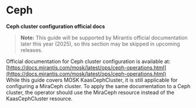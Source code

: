 # Ceph


**Ceph cluster configuration official docs**

> **Note:** This guide will be supported by Mirantis official documentation later this year (2025), so this section may be skipped in upcoming releases.

Official documentation for Ceph cluster configuration is available at:  
[https://docs.mirantis.com/mosk/latest/ops/ceph-operations.html](https://docs.mirantis.com/mosk/latest/ops/ceph-operations.html)  
While this guide covers MOSK KaasCephCluster, it is still applicable for configuring a MiraCeph cluster. To apply the same documentation to a Ceph cluster, the operator should use the MiraCeph resource instead of the KaasCephCluster resource.
